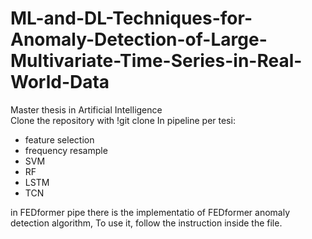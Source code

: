 # ML-and-DL-Techniques-for-Anomaly-Detection-of-Large-Multivariate-Time-Series-in-Real-World-Data
Master thesis in Artificial Intelligence   
Clone the repository with !git clone
In pipeline per tesi:
- feature selection
- frequency resample
- SVM
- RF
- LSTM
- TCN

in FEDformer pipe there is the implementatio of FEDformer anomaly detection algorithm, To use it, follow the instruction inside the file.
